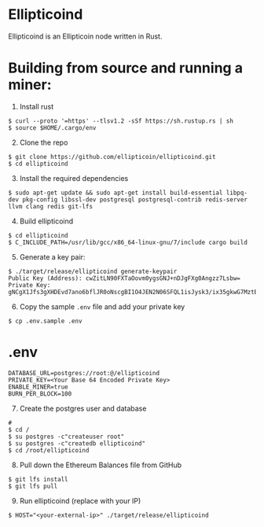 Ellipticoind
==========

Ellipticoind is an Ellipticoin node written in Rust.


Building from source and running a miner:
==========================
1. Install rust

```
$ curl --proto '=https' --tlsv1.2 -sSf https://sh.rustup.rs | sh
$ source $HOME/.cargo/env
```

2. Clone the repo

```
$ git clone https://github.com/ellipticoin/ellipticoind.git
$ cd ellipticoind
```


3. Install the required dependencies

```
$ sudo apt-get update && sudo apt-get install build-essential libpq-dev pkg-config libssl-dev postgresql postgresql-contrib redis-server llvm clang redis git-lfs
```
4. Build  ellipticoind
```
$ cd ellipticoind
$ C_INCLUDE_PATH=/usr/lib/gcc/x86_64-linux-gnu/7/include cargo build
```
5. Generate a key pair:
```
$ ./target/release/ellipticoind generate-keypair
Public Key (Address): cwZitLN90FXTaOovm0ygsGNJ+nDJgFXg0Angzz7Lsbw=
Private Key: gNCgX1Jfs3gXHDEvd7ano6bflJR0oNscgBI1O4JEN2N06SFQL1isJysk3/ix35gkwG7MztBrGv2iO/q2Th7SnQ==
```

6. Copy the sample `.env` file and add your private key
```
$ cp .env.sample .env
```
# .env
```
DATABASE_URL=postgres://root:@/ellipticoind
PRIVATE_KEY=<Your Base 64 Encoded Private Key>
ENABLE_MINER=true
BURN_PER_BLOCK=100
```

7. Create the postgres user and database

```
#
$ cd /
$ su postgres -c"createuser root"
$ su postgres -c"createdb ellipticoind"
$ cd /root/ellipticoind 
```

8. Pull down the Ethereum Balances file from GitHub
```
$ git lfs install
$ git lfs pull
```
9. Run  ellipticoind (replace <your-external-ip> with your IP)

```
$ HOST="<your-external-ip>" ./target/release/ellipticoind
```
